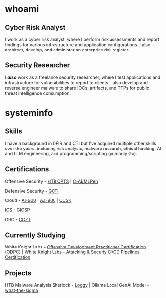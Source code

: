 # whoami

## Cyber Risk Analyst
I work as a cyber risk analyst, where I perform risk assessments and report findings for various infrastructure and application configurations. I also architect, develop, and administer an enterprise risk register. 

## Security Researcher
I ***also*** work as a freelance security researcher, where I test applications and infrastructure for vulnerabilities to report to clients. I also develop and reverse engineer malware to share IOCs, artifacts, and TTPs for public threat intelligence consumption.

# systeminfo

## Skills
I have a background in DFIR and CTI but I've acquired multiple other skills over the years, including risk analysis, malware research, ethical hacking, AI and LLM engineering, and programming/scripting (primarily Go). 

## Certifications 
Offensive Security - 
[HTB CPTS](https://academy.hackthebox.com/preview/certifications/htb-certified-penetration-testing-specialist) | [C-AI/MLPen](https://secops.group/product/certified-ai-ml-pentester/) 

Defensive Security - 
[GCTI](https://www.giac.org/certifications/cyber-threat-intelligence-gcti/)

Cloud - 
[AI-900](https://learn.microsoft.com/en-us/credentials/certifications/azure-ai-fundamentals/?practice-assessment-type=certification) | [AZ-900](https://learn.microsoft.com/en-us/credentials/certifications/azure-fundamentals/?practice-assessment-type=certification) | [CCSK](https://cloudsecurityalliance.org/education/ccsk)

ICS - 
[GICSP](https://www.giac.org/certifications/global-industrial-cyber-security-professional-gicsp/)

GRC - 
[CCZT](https://cloudsecurityalliance.org/education/cczt?gad_source=1)


## Currently Studying
White Knight Labs - [Offensive Development Practitioner Certification (ODPC)](https://training.whiteknightlabs.com/certifications/offensive-development-practitioner-certification/) | White Knight Labs - [Attacking & Securiy CI/CD Pipelines Certification](https://training.whiteknightlabs.com/ascpc-certification/)

## Projects
HTB Malware Analysis Sherlock - [Loggy](https://app.hackthebox.com/sherlocks/Loggy) | Ollama Local GenAI Model - [what-the-sigma](https://ollama.com/grepStrength/what-the-sigma)
